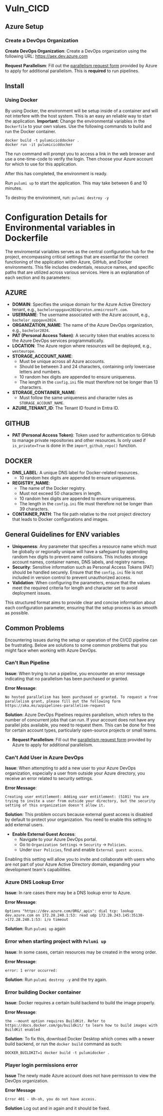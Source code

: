 # Vuln_CICD


## Azure Setup
### Create a DevOps Organization
**Create DevOps Organization**: Create a DevOps organization using the following URL: https://aex.dev.azure.com 

**Request Parallelism**: Fill out the [parallelism request form](https://aka.ms/azpipelines-parallelism-request) provided by Azure to apply for additional parallelism. This is **required** to run pipelines. 

## Install

### Using Docker
By using Docker, the environment will be setup inside of a container and will not interfere with the host system. This is an easy an reliable way to start the application. 
**Important**: Change the environmental variables in the `Dockerfile` to your own values.
Use the following commands to build and run the Docker container.
```
docker build -t pulumicicddocker .
docker run -it pulumicicddocker
```

The run command will prompt you to access a link in the web browser and use a one-time-code to verify the login. Then choose your Azure account for which to use for this application.

After this has completed, the environment is ready.

Run `pulumi up` to start the application. This may take between 6 and 10 minutes.

To destroy the environment, run: `pulumi destroy -y`

# Configuration Details for Environmental variables in Dockerfile

The enviromental variables serves as the central configuration hub for the project, encompassing critical settings that are essential for the correct functioning of the application within Azure, GitHub, and Docker environments. This file includes credentials, resource names, and specific paths that are utilized across various services. Here is an explanation of each section and its parameters:

## **AZURE**
- **DOMAIN**: Specifies the unique domain for the Azure Active Directory tenant, e.g., `bacheloroppgave2024proton.onmicrosoft.com`.
- **USERNAME**: The username associated with the Azure account, e.g., `bachelor_oppgave2024`.
- **ORGANIZATION_NAME**: The name of the Azure DevOps organization, e.g., `bachelor2024`.
- **PAT (Personal Access Token)**: A security token that enables access to the Azure DevOps services programmatically.
- **LOCATION**: The Azure region where resources will be deployed, e.g., `westeurope`.
- **STORAGE_ACCOUNT_NAME**: 
  - Must be unique across all Azure accounts.
  - Should be between 3 and 24 characters, containing only lowercase letters and numbers.
  - 10 random hex digits are appended to ensure uniqueness.
  - The length in the `config.ini` file must therefore not be longer than 13 characters.
- **STORAGE_CONTAINER_NAME**:
  - Must follow the same uniqueness and character rules as `STORAGE_ACCOUNT_NAME`.
- **AZURE_TENANT_ID**: The Tenant ID found in Entra ID.

## **GITHUB**
- **PAT (Personal Access Token)**: Token used for authentication to GitHub to manage private repositories and other resources. Is only used if `is_private=True` is done in the `import_github_repo()` function.

## **DOCKER**
- **DNS_LABEL**: A unique DNS label for Docker-related resources.
  - 10 random hex digits are appended to ensure uniqueness.
- **REGISTRY_NAME**:
  - The name of the Docker registry.
  - Must not exceed 50 characters in length.
  - 10 random hex digits are appended to ensure uniqueness.
  - The length in the `config.ini` file must therefore not be longer than 39 characters.
- **CONTAINER_PATH**: The file path relative to the root project directory that leads to Docker configurations and images.

## General Guidelines for ENV variables
- **Uniqueness**: Any parameter that specifies a resource name which must be globally or regionally unique will have a safeguard by appending random hex digits to prevent name collisions. This includes storage account names, container names, DNS labels, and registry names.
- **Security**: Sensitive information such as Personal Access Tokens (PAT) should be handled securely. Ensure that the `config.ini` file is not included in version control to prevent unauthorized access.
- **Validation**: When configuring the parameters, ensure that the values meet the required criteria for length and character set to avoid deployment issues.

This structured format aims to provide clear and concise information about each configuration parameter, ensuring that the setup process is as smooth as possible.

## Common Problems

Encountering issues during the setup or operation of the CI/CD pipeline can be frustrating. Below are solutions to some common problems that you might face when working with Azure DevOps.

### Can't Run Pipeline

**Issue**: When trying to run a pipeline, you encounter an error message indicating that no parallelism has been purchased or granted.

**Error Message**:
```
No hosted parallelism has been purchased or granted. To request a free parallelism grant, please fill out the following form https://aka.ms/azpipelines-parallelism-request
```

**Solution**: Azure DevOps Pipelines requires parallelism, which refers to the number of concurrent jobs that can run. If your account does not have any parallel jobs available, you need to request them. This can be done for free for certain account types, particularly open-source projects or small teams.

- **Request Parallelism**: Fill out the [parallelism request form](https://aka.ms/azpipelines-parallelism-request) provided by Azure to apply for additional parallelism.

### Can't Add User in Azure DevOps

**Issue**: When attempting to add a new user to your Azure DevOps organization, especially a user from outside your Azure directory, you receive an error related to security settings.

**Error Message**:
```
Creating user entitlement: Adding user entitlement: (5101) You are trying to invite a user from outside your directory, but the security setting of this organization doesn't allow it.
```

**Solution**: This problem occurs because external guest access is disabled by default to protect your organization. You need to enable this setting to add external users.

- **Enable External Guest Access**:
  - Navigate to your Azure DevOps portal.
  - Go to `Organization Settings` -> `Security` -> `Policies`.
  - Under `User Policies`, find and enable `External guest access`.

Enabling this setting will allow you to invite and collaborate with users who are not part of your Azure Active Directory domain, expanding your development team's capabilities.

### Azure DNS Lookup Error

**Issue**: In rare cases there may be a DNS lookup error to Azure. 

**Error Message**:
```
Options "https://dev.azure.com/ORG/_apis": dial tcp: lookup dev.azure.com on 172.28.240.1:53: read udp 172.28.243.145:35138->172.28.240.1:53: i/o timeout
```

**Solution**: Run `pulumi up` again

### Error when starting project with `Pulumi up`

**Issue**: In some cases, certain resources may be created in the wrong order. 

**Error Message**: 
```
error: 1 error occurred:
```

**Solution**: Run `pulumi destroy -y` and the try again.

### Error building Docker container

**Issue**: Docker requires a certain build backend to build the image properly.

**Error Message**:
```
the --mount option requires BuildKit. Refer to https://docs.docker.com/go/buildkit/ to learn how to build images with BuildKit enabled
```

**Solution**: To fix this, download Docker Desktop which comes with a newer build backend, or run the `docker build` command as such:
```
DOCKER_BUILDKIT=1 docker build -t pulumidocker .
```
### Player login permissions error

**Issue** The newly made Azure account does not have permisson to view the DevOps organization.

**Error Message**
```
Error 401 - Uh-oh, you do not have access.
```

**Solution** Log out and in again and it should be fixed.
